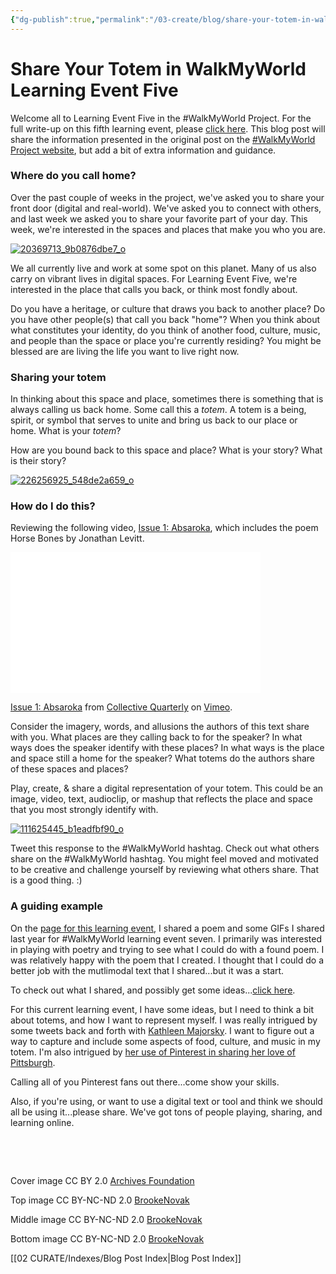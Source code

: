 ```yaml
---
{"dg-publish":true,"permalink":"/03-create/blog/share-your-totem-in-walk-my-world-learning-event-five/","title":"Share Your Totem in #WalkMyWorld Learning Event Five","tags":["walkmyworld"]}
---
```


# Share Your Totem in WalkMyWorld Learning Event Five

Welcome all to Learning Event Five in the #WalkMyWorld Project. For the full write-up on this fifth learning event, please [click here](https://sites.google.com/site/walkmyworldproject/2015-learning-events/my-totem). This blog post will share the information presented in the original post on the [#WalkMyWorld Project website](https://sites.google.com/site/walkmyworldproject/), but add a bit of extra information and guidance.

### Where do you call home?

Over the past couple of weeks in the project, we've asked you to share your front door (digital and real-world). We've asked you to connect with others, and last week we asked you to share your favorite part of your day. This week, we're interested in the spaces and places that make you who you are.

[![20369713_9b0876dbe7_o](images/20369713_9b0876dbe7_o-300x200.jpg)](http://wiobyrne.com/wp-content/uploads/2015/02/20369713_9b0876dbe7_o.jpg)

We all currently live and work at some spot on this planet. Many of us also carry on vibrant lives in digital spaces. For Learning Event Five, we're interested in the place that calls you back, or think most fondly about.

Do you have a heritage, or culture that draws you back to another place? Do you have other people(s) that call you back "home"? When you think about what constitutes your identity, do you think of another food, culture, music, and people than the space or place you're currently residing? You might be blessed are are living the life you want to live right now.

### Sharing your totem

In thinking about this space and place, sometimes there is something that is always calling us back home. Some call this a _totem_. A totem is a being, spirit, or symbol that serves to unite and bring us back to our place or home. What is your _totem_?

How are you bound back to this space and place? What is your story? What is their story?

[![226256925_548de2a659_o](images/226256925_548de2a659_o-300x145.jpg)](http://wiobyrne.com/wp-content/uploads/2015/02/226256925_548de2a659_o.jpg)

### How do I do this?

Reviewing the following video, [Issue 1: Absaroka](https://vimeo.com/112400889), which includes the poem Horse Bones by Jonathan Levitt.

<iframe src="//player.vimeo.com/video/112400889?color=ffffff&amp;title=0&amp;byline=0&amp;portrait=0" width="400" height="225" frameborder="0" allowfullscreen="allowfullscreen"></iframe>

[Issue 1: Absaroka](https://vimeo.com/112400889) from [Collective Quarterly](https://vimeo.com/collectivequarterly) on [Vimeo](https://vimeo.com).

Consider the imagery, words, and allusions the authors of this text share with you. What places are they calling back to for the speaker? In what ways does the speaker identify with these places? In what ways is the place and space still a home for the speaker? What totems do the authors share of these spaces and places?

Play, create, & share a digital representation of your totem. This could be an image, video, text, audioclip, or mashup that reflects the place and space that you most strongly identify with.

[![111625445_b1eadfbf90_o](images/111625445_b1eadfbf90_o-300x137.jpg)](http://wiobyrne.com/wp-content/uploads/2015/02/111625445_b1eadfbf90_o.jpg)

Tweet this response to the #WalkMyWorld hashtag. Check out what others share on the #WalkMyWorld hashtag. You might feel moved and motivated to be creative and challenge yourself by reviewing what others share. That is a good thing. :)

### A guiding example

On the [page for this learning event](https://sites.google.com/site/walkmyworldproject/2015-learning-events/my-totem), I shared a poem and some GIFs I shared last year for #WalkMyWorld learning event seven. I primarily was interested in playing with poetry and trying to see what I could do with a found poem. I was relatively happy with the poem that I created. I thought that I could do a better job with the mutlimodal text that I shared...but it was a start.

To check out what I shared, and possibly get some ideas...[click here](http://wiobyrne.com/muintir-an-autobiographical-poem-for-week-seven-of-walkmyworld/).

For this current learning event, I have some ideas, but I need to think a bit about totems, and how I want to represent myself. I was really intrigued by some tweets back and forth with [Kathleen Majorsky](https://twitter.com/mediamaj). I want to figure out a way to capture and include some aspects of food, culture, and music in my totem. I'm also intrigued by [her use of Pinterest in sharing her love of Pittsburgh](https://www.pinterest.com/kmaj18/pierogies-primanti-brothers-polish-grandmas-oh-my-/).

Calling all of you Pinterest fans out there...come show your skills.

Also, if you're using, or want to use a digital text or tool and think we should all be using it...please share. We've got tons of people playing, sharing, and learning online.

 

 

Cover image CC BY 2.0 [Archives Foundation](https://www.flickr.com/photos/100288576@N04/9515167717/in/photolist-fuPHRP-dUu8wD-dSfniL-a8sYs9-fnn9gv-e5RxrN-dS9viB-agE14H-a2yH8o-5T2gq5-dUsyJD-a2wcpK-d3T4a3-9sS8TY-hU3wYU-agE1ia-2vA6rS-9sPaNe-dUu8s4-mhj2Cv-odagfw-amR8qZ-8w3XEu-a2yEU3-a2ygH1-dS9vhn-8w3Xx5-dUyb2A-dUsyNr-aRT9-8j1AA1-8j1AcY-8j1Ahj-9aXm2g-a2yV9s-dUzK3A-dUzJZL-i8uDzR-dUu8xt-bwiKCN-4nWEh6-a8sYsj-cF7VW-5sVpFo-5C8GiT-dUsyPv-7XV86N-5sVpSA-5gbuTo-bkBnpo)

Top image CC BY-NC-ND 2.0 [BrookeNovak](https://www.flickr.com/photos/brookenovak/20369713)

Middle image CC BY-NC-ND 2.0 [BrookeNovak](https://www.flickr.com/photos/brookenovak/226256925)

Bottom image CC BY-NC-ND 2.0 [BrookeNovak](https://www.flickr.com/photos/brookenovak/111625445)

[[02 CURATE/Indexes/Blog Post Index\|Blog Post Index]]